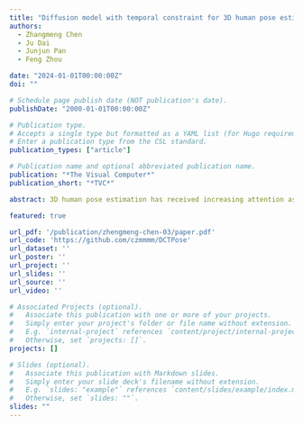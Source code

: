 ```yaml
---
title: "Diffusion model with temporal constraint for 3D human pose estimation"
authors:
  - Zhangmeng Chen
  - Ju Dai
  - Junjun Pan
  - Feng Zhou

date: "2024-01-01T00:00:00Z"
doi: ""

# Schedule page publish date (NOT publication's date).
publishDate: "2000-01-01T00:00:00Z"

# Publication type.
# Accepts a single type but formatted as a YAML list (for Hugo requirements).
# Enter a publication type from the CSL standard.
publication_types: ["article"]

# Publication name and optional abbreviated publication name.
publication: "*The Visual Computer*"
publication_short: "*TVC*"

abstract: 3D human pose estimation has received increasing attention as it is the foundation for many downstream tasks. However, this task is challenging due to inherent depth ambiguity and occlusion issues. Thanks to the ability of diffusion models to generate multiple hypotheses, they are promising in reducing uncertainty in results. Inspired by this, we propose a diffusion-based temporal constraint framework for 3D human pose estimation, called DTCPose, which generates multiple 3D candidate poses with 2D poses as conditions to synthesize the final pose to improve estimation accuracy. Simultaneously, to ensure the temporal stability of the 3D output sequences, we introduce temporal constraints into the model to reduce the jitter of the results. Extensive experiments on Human3.6M and MPI-INF3DHP datasets demonstrate that our approach performs predominantly in both single-hypothesis and multi-hypothesis 3D human pose estimation.

featured: true

url_pdf: '/publication/zhengmeng-chen-03/paper.pdf'
url_code: 'https://github.com/czmmmm/DCTPose'
url_dataset: ''
url_poster: ''
url_project: ''
url_slides: ''
url_source: ''
url_video: ''

# Associated Projects (optional).
#   Associate this publication with one or more of your projects.
#   Simply enter your project's folder or file name without extension.
#   E.g. `internal-project` references `content/project/internal-project/index.md`.
#   Otherwise, set `projects: []`.
projects: []

# Slides (optional).
#   Associate this publication with Markdown slides.
#   Simply enter your slide deck's filename without extension.
#   E.g. `slides: "example"` references `content/slides/example/index.md`.
#   Otherwise, set `slides: ""`.
slides: ""
---
```

